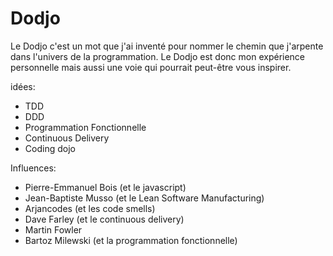 # Dodjo
Le Dodjo c'est un mot que j'ai inventé pour nommer le chemin que j'arpente dans l'univers de la programmation.
Le Dodjo est donc mon expérience personnelle mais aussi une voie qui pourrait peut-être vous inspirer. 


idées:
- TDD
- DDD
- Programmation Fonctionnelle
- Continuous Delivery
- Coding dojo
  
Influences:
- Pierre-Emmanuel Bois (et le javascript)
- Jean-Baptiste Musso (et le Lean Software Manufacturing)
- Arjancodes (et les code smells)
- Dave Farley (et le continuous delivery)
- Martin Fowler
- Bartoz Milewski (et la programmation fonctionnelle)
